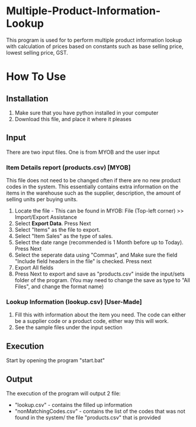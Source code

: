 # Multiple-Product-Information-Lookup

This program is used for to perform multiple product information lookup with calculation of prices based on constants such as base selling price, lowest selling price, GST.


# How To Use

## Installation
1. Make sure that you have python installed in your computer
2. Download this file, and place it where it pleases

## Input
There are two input files. One is from MYOB and the user input
### Item Details report  (products.csv) [MYOB]
This file does not need to be changed often if there are no new product codes in the system. This essentially contains extra information on the items in the warehouse such as the supplier, description, the amount of selling units per buying units.
1. Locate the file - This can be found in MYOB:  File (Top-left corner) >> Import/Export Assistance
2. Select **Export Data**. Press Next
3. Select "Items" as the file to export.
4. Select "Item Sales" as the type of sales.
5. Select the date range (recommended is 1 Month before up to Today). Press Next
6. Select the seperate data using "Commas", and Make sure the field "Include field headers in the file" is checked. Press next
7. Export All fields
8. Press Next to export and save as "products.csv" inside the input/sets folder of the program. (You may need to change the save as type to "All Files", and change the format name)

### Lookup Information (lookup.csv) [User-Made]
1. Fill this with information about the item you need. The code can either be a supplier code or a product code, either way this will work.
2. See the sample files under the input section

## Execution
Start by opening the program "start.bat"

## Output
The execution of the program will output 2 file:
- "lookup.csv" - contains the filled up information
- "nonMatchingCodes.csv" - contains the list of the codes that was not found in the system/ the file "products.csv" that is provided
